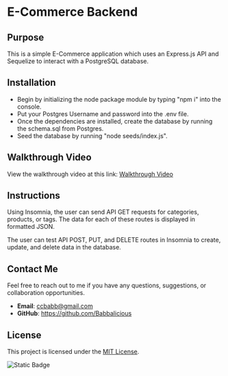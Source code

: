 # E-Commerce Backend

## Purpose

This is a simple E-Commerce application which uses an Express.js API and Sequelize to interact with a PostgreSQL database.

## Installation

- Begin by initializing the node package module by typing "npm i" into the console.
- Put your Postgres Username and password into the .env file.
- Once the dependencies are installed, create the database by running the schema.sql from Postgres.
- Seed the database by running "node seeds/index.js".

## Walkthrough Video

View the walkthrough video at this link: [Walkthrough Video](https://drive.google.com/file/d/1mu435KMmmE1htVpWyauV8WWtEQxwBB75/view)

## Instructions

Using Insomnia, the user can send API GET requests for categories, products, or tags. The data for each of these routes is displayed in formatted JSON.

The user can test API POST, PUT, and DELETE routes in Insomnia to create, update, and delete data in the database.

## Contact Me

Feel free to reach out to me if you have any questions, suggestions, or collaboration opportunities.

- **Email**: ccbabb@gmail.com
- **GitHub**: https://github.com/Babbalicious

## License

This project is licensed under the [MIT License](https://opensource.org/licenses/MIT).

![Static Badge](https://img.shields.io/badge/license-MIT-brightgreen)
